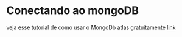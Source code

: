 # Conectando ao mongoDB
veja esse tutorial de como usar o MongoDb atlas gratuitamente [link](https://www.youtube.com/playlist?list=PLFSFy8eS6YI-bqTpLW-SjaEh6QZUmR7JK)